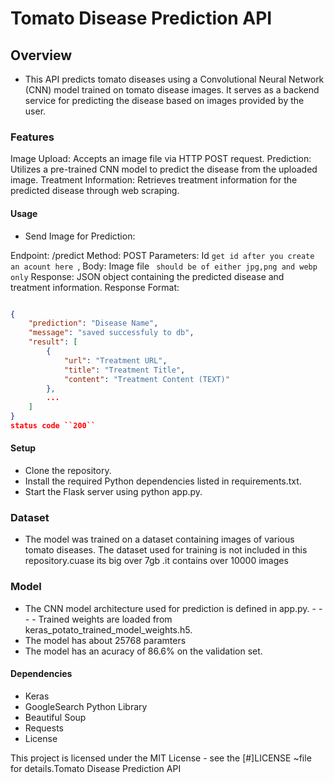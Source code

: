 # Tomato Disease Prediction API
## Overview
- This API predicts tomato diseases using a Convolutional Neural Network (CNN) model trained on tomato disease images. It serves as a backend service for predicting the disease based on images provided by the user.

### Features
Image Upload: Accepts an image file via HTTP POST request.
Prediction: Utilizes a pre-trained CNN model to predict the disease from the uploaded image.
Treatment Information: Retrieves treatment information for the predicted disease through web scraping.
#### Usage
- Send Image for Prediction:

Endpoint: /predict
Method: POST
Parameters: Id ``get id after you create an acount here ``,
Body: Image file `` should be of either jpg,png and webp only``
Response: JSON object containing the predicted disease and treatment information.
Response Format:

```json 

{
    "prediction": "Disease Name",
    "message": "saved successfuly to db",
    "result": [
        {
            "url": "Treatment URL",
            "title": "Treatment Title",
            "content": "Treatment Content (TEXT)"
        },
        ...
    ]
}
status code ``200``
```
#### Setup
- Clone the repository.
- Install the required Python dependencies listed in requirements.txt.
- Start the Flask server using python app.py.

### Dataset
- The model was trained on a dataset containing images of various tomato diseases. The dataset used for training is not included in this repository.cuase its big over 7gb .it contains over 10000 images

### Model
- The CNN model architecture used for prediction is defined in app.py. - - - - Trained weights are loaded from keras_potato_trained_model_weights.h5.
- The model has about 25768 paramters
- The model has an acuracy of 86.6% on the validation set.

#### Dependencies
- Keras
- GoogleSearch Python Library
- Beautiful Soup
- Requests
- License

This project is licensed under the MIT License - see the [#]LICENSE ~file for details.Tomato Disease Prediction API
